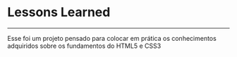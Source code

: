 # Lessons Learned
<hr/>

Esse foi um projeto pensado para colocar em prática os conhecimentos adquiridos sobre os fundamentos do HTML5 e CSS3 
